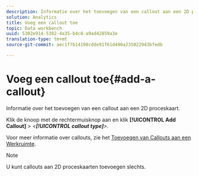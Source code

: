 ```yaml
---
description: Informatie over het toevoegen van een callout aan een 2D proceskaart.
solution: Analytics
title: Voeg een callout toe
topic: Data workbench
uuid: 5302e914-5382-4a35-b4c8-a9ad42859a3e
translation-type: tm+mt
source-git-commit: aec1f7b14198cdde91f61d490a235022943bfedb

---
```



# Voeg een callout toe{#add-a-callout}

Informatie over het toevoegen van een callout aan een 2D proceskaart.

Klik de knoop met de rechtermuisknop aan en klik **[!UICONTROL Add Callout]** > *&lt;**[!UICONTROL callout type]**>*.

Voor meer informatie over callouts, zie het [Toevoegen van Callouts aan een Werkruimte](../../../../home/c-get-started/c-vis/c-call-wkspc.md#concept-212b09e763044d938987b4a9c658adc0).

>[!NOTE]
>
>U kunt callouts aan 2D proceskaarten toevoegen slechts.

